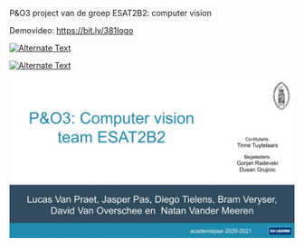 P&O3 project van de groep ESAT2B2: computer vision

Demovideo: https://bit.ly/381Iogo

[![Alternate Text]({./Demovideos/demovideo_thumbnail.png})]({https://bit.ly/381Iogo} "Demovideo")

[![Alternate Text]({https://bit.ly/381Iogo})]({./Demovideos/demovideo_thumbnail.png} "Demovideo")

[![IMAGE ALT TEXT HERE](https://github.com/david1234vo/ESAT2B2_computer_vision/blob/main/Demovideos/demovideo_thumbnail.png)](https://bit.ly/381Iogo)
